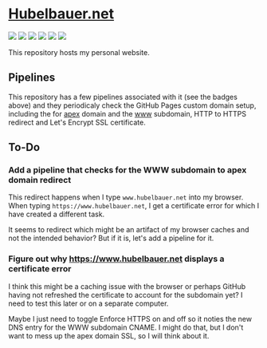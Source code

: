 # [Hubelbauer.net](https://hubelbauer.net)

![](https://github.com/TomasHubelbauer/hubelbauer.net/actions/workflows/pages/pages-build-deployment/badge.svg)
![](https://github.com/tomashubelbauer/hubelbauer.net/workflows/dns-a-records/badge.svg)
![](https://github.com/tomashubelbauer/hubelbauer.net/workflows/dns-aaaa-records/badge.svg)
![](https://github.com/tomashubelbauer/hubelbauer.net/workflows/dns-cname-records/badge.svg)
![](https://github.com/tomashubelbauer/hubelbauer.net/workflows/http-html-document/badge.svg)
![](https://github.com/tomashubelbauer/hubelbauer.net/workflows/https-ssl-certificates/badge.svg)

This repository hosts my personal website.

## Pipelines

This repository has a few pipelines associated with it (see the badges above)
and they periodicaly check the GitHub Pages custom domain setup, including the
for [apex] domain and the [www][www] subdomain, HTTP to HTTPS redirect and Let's
Encrypt SSL certificate.

[apex]: https://docs.github.com/en/pages/configuring-a-custom-domain-for-your-github-pages-site/managing-a-custom-domain-for-your-github-pages-site#configuring-an-apex-domain
[www]: https://docs.github.com/en/pages/configuring-a-custom-domain-for-your-github-pages-site/managing-a-custom-domain-for-your-github-pages-site#configuring-an-apex-domain-and-the-www-subdomain-variant

## To-Do

### Add a pipeline that checks for the WWW subdomain to apex domain redirect

This redirect happens when I type `www.hubelbauer.net` into my browser. When
typing `https://www.hubelbauer.net`, I get a certificate error for which I have
created a different task.

It seems to redirect which might be an artifact of my browser caches and not the
intended behavior? But if it is, let's add a pipeline for it.

### Figure out why https://www.hubelbauer.net displays a certificate error

I think this might be a caching issue with the browser or perhaps GitHub having
not refreshed the certificate to account for the subdomain yet? I need to test
this later or on a separate computer.

Maybe I just need to toggle Enforce HTTPS on and off so it noties the new DNS
entry for the WWW subdomain CNAME. I might do that, but I don't want to mess up
the apex domain SSL, so I will think about it.
